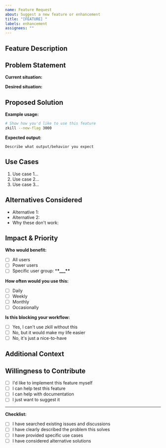 ```yaml
---
name: Feature Request
about: Suggest a new feature or enhancement
title: "[FEATURE] "
labels: enhancement
assignees: ""
---
```


## Feature Description

<!-- A clear and concise description of the feature you'd like -->

## Problem Statement

<!-- What problem does this feature solve? Why do you need it? -->

**Current situation:**

<!-- Describe the current behavior/limitation -->

**Desired situation:**

<!-- Describe what you want to be able to do -->

## Proposed Solution

<!-- How should this feature work? Be as detailed as possible -->

**Example usage:**

```bash
# Show how you'd like to use this feature
zkill --new-flag 3000
```

**Expected output:**

```
Describe what output/behavior you expect
```

## Use Cases

<!-- Provide specific examples of when/how you'd use this feature -->

1. Use case 1...
2. Use case 2...
3. Use case 3...

## Alternatives Considered

<!-- What other solutions or workarounds have you thought about? -->

- Alternative 1:
- Alternative 2:
- Why these don't work:

## Impact & Priority

<!-- Help us understand how important this is -->

**Who would benefit:**

- [ ] All users
- [ ] Power users
- [ ] Specific user group: \***\*\_\_\_\*\***

**How often would you use this:**

- [ ] Daily
- [ ] Weekly
- [ ] Monthly
- [ ] Occasionally

**Is this blocking your workflow:**

- [ ] Yes, I can't use zkill without this
- [ ] No, but it would make my life easier
- [ ] No, it's just a nice-to-have

## Additional Context

<!-- Add any other context, screenshots, mockups, or examples -->

## Willingness to Contribute

<!-- Would you be interested in helping implement this? -->

- [ ] I'd like to implement this feature myself
- [ ] I can help test this feature
- [ ] I can help with documentation
- [ ] I just want to suggest it

---

**Checklist:**

- [ ] I have searched existing issues and discussions
- [ ] I have clearly described the problem this solves
- [ ] I have provided specific use cases
- [ ] I have considered alternative solutions
